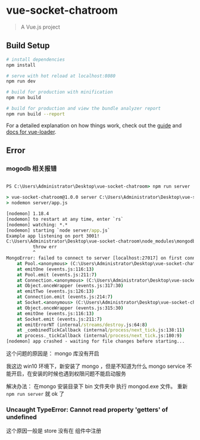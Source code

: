 # vue-socket-chatroom

> A Vue.js project

## Build Setup

``` bash
# install dependencies
npm install

# serve with hot reload at localhost:8080
npm run dev

# build for production with minification
npm run build

# build for production and view the bundle analyzer report
npm run build --report
```

For a detailed explanation on how things work, check out the [guide](http://vuejs-templates.github.io/webpack/) and [docs for vue-loader](http://vuejs.github.io/vue-loader).


## Error

### mogodb 相关报错

```cmd

PS C:\Users\Administrator\Desktop\vue-socket-chatroom> npm run server

> vue-socket-chatroom@1.0.0 server C:\Users\Administrator\Desktop\vue-socket-chatroom
> nodemon server/app.js

[nodemon] 1.18.4
[nodemon] to restart at any time, enter `rs`
[nodemon] watching: *.*
[nodemon] starting `node server/app.js`
Example app listening on port 3001!
C:\Users\Administrator\Desktop\vue-socket-chatroom\node_modules\mongodb\lib\mongo_client.js:421
          throw err
          ^
MongoError: failed to connect to server [localhost:27017] on first connect [MongoError: connect ECONNREFUSED 127.0.0.1:27017]
    at Pool.<anonymous> (C:\Users\Administrator\Desktop\vue-socket-chatroom\node_modules\mongodb-core\lib\topologies\server.js:336:35)
    at emitOne (events.js:116:13)
    at Pool.emit (events.js:211:7)
    at Connection.<anonymous> (C:\Users\Administrator\Desktop\vue-socket-chatroom\node_modules\mongodb-core\lib\connection\pool.js:280:12)
    at Object.onceWrapper (events.js:317:30)
    at emitTwo (events.js:126:13)
    at Connection.emit (events.js:214:7)
    at Socket.<anonymous> (C:\Users\Administrator\Desktop\vue-socket-chatroom\node_modules\mongodb-core\lib\connection\connection.js:189:49)
    at Object.onceWrapper (events.js:315:30)
    at emitOne (events.js:116:13)
    at Socket.emit (events.js:211:7)
    at emitErrorNT (internal/streams/destroy.js:64:8)
    at _combinedTickCallback (internal/process/next_tick.js:138:11)
    at process._tickCallback (internal/process/next_tick.js:180:9)
[nodemon] app crashed - waiting for file changes before starting...

```
这个问题的原因是： mongo 库没有开启

我这边 win10 环境下，新安装了 mongo ，但是不知道为什么 mongo service 不能开启，在安装的时候也遇到权限问题不能启动服务

解决办法： 在mongo 安装目录下 bin 文件夹中 执行 mongod.exe 文件。 重新 `npm run server` 就 ok 了

### Uncaught TypeError: Cannot read property 'getters' of undefined

这个原因一般是 store 没有在 组件中注册
